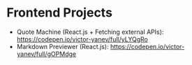 # Frontend Projects
- Quote Machine (React.js + Fetching external APIs): https://codepen.io/victor-yanev/full/yLYQgRo
- Markdown Previewer (React.js): https://codepen.io/victor-yanev/full/gOPMdge
